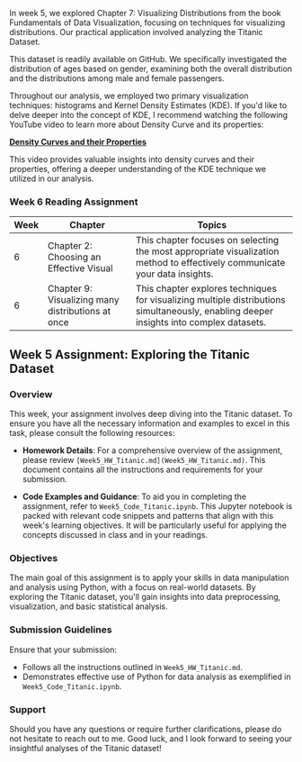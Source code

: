 In week 5, we explored Chapter 7: Visualizing Distributions from the book Fundamentals of Data Visualization, focusing on techniques for visualizing distributions. Our practical application involved analyzing the Titanic Dataset.

This dataset is readily available on GitHub. We specifically investigated the distribution of ages based on gender, examining both the overall distribution and the distributions among male and female passengers.

Throughout our analysis, we employed two primary visualization techniques: histograms and Kernel Density Estimates (KDE). If you'd like to delve deeper into the concept of KDE, I recommend watching the following YouTube video to learn more about Density Curve and its properties:

[**Density Curves and their Properties**](https://www.youtube.com/embed/Txlm4ORI4Gs)

This video provides valuable insights into density curves and their properties, offering a deeper understanding of the KDE technique we utilized in our analysis.

### Week 6 Reading Assignment

| Week | Chapter | Topics  |
|------|---------|----------------|
| 6 | Chapter 2: Choosing an Effective Visual | This chapter focuses on selecting the most appropriate visualization method to effectively communicate your data insights. |
| 6 | Chapter 9: Visualizing many distributions at once | This chapter explores techniques for visualizing multiple distributions simultaneously, enabling deeper insights into complex datasets. |




## Week 5 Assignment: Exploring the Titanic Dataset

### Overview
This week, your assignment involves deep diving into the Titanic dataset. To ensure you have all the necessary information and examples to excel in this task, please consult the following resources:

- **Homework Details**: For a comprehensive overview of the assignment, please review `[Week5_HW_Titanic.md](Week5_HW_Titanic.md)`. This document contains all the instructions and requirements for your submission.

- **Code Examples and Guidance**: To aid you in completing the assignment, refer to `Week5_Code_Titanic.ipynb`. This Jupyter notebook is packed with relevant code snippets and patterns that align with this week's learning objectives. It will be particularly useful for applying the concepts discussed in class and in your readings.

### Objectives
The main goal of this assignment is to apply your skills in data manipulation and analysis using Python, with a focus on real-world datasets. By exploring the Titanic dataset, you'll gain insights into data preprocessing, visualization, and basic statistical analysis.

### Submission Guidelines
Ensure that your submission:
- Follows all the instructions outlined in `Week5_HW_Titanic.md`.
- Demonstrates effective use of Python for data analysis as exemplified in `Week5_Code_Titanic.ipynb`.


### Support
Should you have any questions or require further clarifications, please do not hesitate to reach out to me. Good luck, and I look forward to seeing your insightful analyses of the Titanic dataset!
